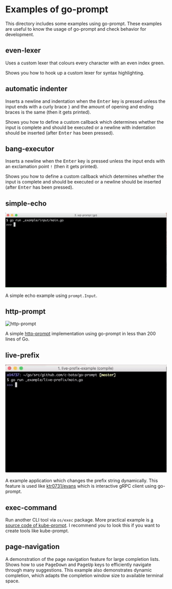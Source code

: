 # Examples of go-prompt

This directory includes some examples using go-prompt.
These examples are useful to know the usage of go-prompt and check behavior for development.

## even-lexer

Uses a custom lexer that colours every character with an even index green.

Shows you how to hook up a custom lexer for syntax highlighting.

## automatic indenter

Inserts a newline and indentation when the <kbd>Enter</kbd> key is pressed unless the input ends with a curly brace `}` and the amount of opening and ending braces is the same (then it gets printed).

Shows you how to define a custom callback which determines whether the input is complete and should be executed or a newline with indentation should be inserted (after <kbd>Enter</kbd> has been pressed).

## bang-executor

Inserts a newline when the <kbd>Enter</kbd> key is pressed unless the input ends with an exclamation point `!` (then it gets printed).

Shows you how to define a custom callback which determines whether the input is complete and should be executed or a newline should be inserted (after <kbd>Enter</kbd> has been pressed).

## simple-echo

![simple-input](https://github.com/c-bata/assets/raw/master/go-prompt/examples/input.gif)

A simple echo example using `prompt.Input`.

## http-prompt

![http-prompt](https://github.com/c-bata/assets/raw/master/go-prompt/examples/http-prompt.gif)

A simple [http-prompt](https://github.com/eliangcs/http-prompt) implementation using go-prompt in less than 200 lines of Go.

## live-prefix

![live-prefix](https://github.com/c-bata/assets/raw/master/go-prompt/examples/live-prefix.gif)

A example application which changes the prefix string dynamically.
This feature is used like [ktr0731/evans](https://github.com/ktr0731/evans) which is interactive gRPC client using go-prompt.

## exec-command

Run another CLI tool via `os/exec` package.
More practical example is [a source code of kube-prompt](https://github.com/c-bata/kube-prompt).
I recommend you to look this if you want to create tools like kube-prompt.

## page-navigation

A demonstration of the page navigation feature for large completion lists.
Shows how to use <kbd>PageDown</kbd> and <kbd>PageUp</kbd> keys to efficiently navigate through many suggestions.
This example also demonstrates dynamic completion, which adapts the completion window size to available terminal space.


